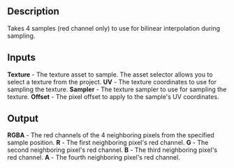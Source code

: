 ## Description
Takes 4 samples (red channel only) to use for bilinear interpolation during sampling.

## Inputs
**Texture** - The texture asset to sample. The asset selector allows you to select a texture from the project.
**UV** - The texture coordinates to use for sampling the texture.
**Sampler** - The texture sampler to use for sampling the texture.
**Offset** - The pixel offset to apply to the sample's UV coordinates.

## Output
**RGBA** - The red channels of the 4 neighboring pixels from the specified sample position.
**R** - The first neighboring pixel's red channel.
**G** - The second neighboring pixel's red channel.
**B** - The third neighboring pixel's red channel.
**A** - The fourth neighboring pixel's red channel.